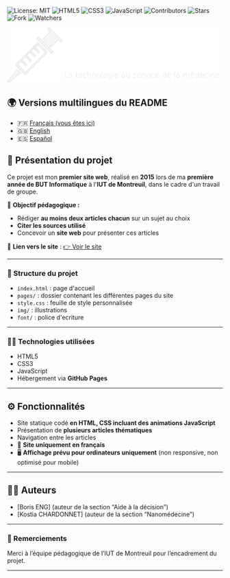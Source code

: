 ![License: MIT](https://img.shields.io/badge/Licence-MIT-green)
![HTML5](https://img.shields.io/badge/HTML5-E34F26?logo=html5&logoColor=white)
![CSS3](https://img.shields.io/badge/CSS3-1572B6?logo=css3&logoColor=white)
![JavaScript](https://img.shields.io/badge/JavaScript-yellow?logo=javascript)
![Contributors](https://img.shields.io/badge/contributor-3-orange)
![Stars](https://img.shields.io/github/stars/Fab16BSB/KerMTech?color=orange)
![Fork](https://img.shields.io/github/forks/Fab16BSB/KerMTech?color=orange)
![Watchers](https://img.shields.io/github/watchers/Fab16BSB/KerMTech?color=orange)

<img src="images/logo.png" alt="Logo" width="1000"/>

## 🌍 Versions multilingues du README

- 🇫🇷 [Français (vous êtes ici)](#)
- 🇬🇧 [English](./README.md)
- 🇪🇸 [Español](./README.es.md)


## 📘 Présentation du projet

Ce projet est mon **premier site web**, réalisé en **2015** lors de ma **première année de BUT Informatique** à l'**IUT de Montreuil**, dans le cadre d'un travail de groupe.

🎯 **Objectif pédagogique :**
- Rédiger **au moins deux articles chacun** sur un sujet au choix
- **Citer les sources utilisé**
- Concevoir un **site web** pour présenter ces articles

🔗 **Lien vers le site** : [👉 Voir le site](https://fab16bsb.github.io/KerMTech/)

---

### 📁 Structure du projet

- `index.html` : page d'accueil
- `pages/` : dossier contenant les différentes pages du site
- `style.css` : feuille de style personnalisée
- `img/` : illustrations
- `font/` : police d'ecriture

---

### 🧑‍💻 Technologies utilisées

- HTML5
- CSS3
- JavaScript
- Hébergement via **GitHub Pages**

---

## ⚙️ Fonctionnalités

- Site statique codé **en HTML, CSS incluant des animations JavaScript**
- Présentation de **plusieurs articles thématiques**
- Navigation entre les articles
- 📌 **Site uniquement en français**
- 🖥️ **Affichage prévu pour ordinateurs uniquement** (non responsive, non optimisé pour mobile)

---

## 🧑‍💻 Auteurs

- [Boris ENG] (auteur de la section “Aide à la décision”)
- [Kostia CHARDONNET] (auteur de la section “Nanomédecine”)

---

### 🙌 Remerciements

Merci à l’équipe pédagogique de l’IUT de Montreuil pour l’encadrement du projet.

---
